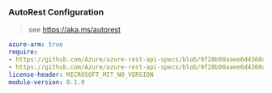 ### AutoRest Configuration

> see https://aka.ms/autorest

``` yaml
azure-arm: true
require:
- https://github.com/Azure/azure-rest-api-specs/blob/9f28b00aaee6d4360ac3dee7f9a10279f5d15568/specification/hanaonazure/resource-manager/readme.md
- https://github.com/Azure/azure-rest-api-specs/blob/9f28b00aaee6d4360ac3dee7f9a10279f5d15568/specification/hanaonazure/resource-manager/readme.go.md
license-header: MICROSOFT_MIT_NO_VERSION
module-version: 0.1.0

```